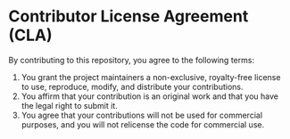 # Contributor License Agreement (CLA)

By contributing to this repository, you agree to the following terms:

1. You grant the project maintainers a non-exclusive, royalty-free license to use, reproduce, modify, and distribute your contributions.
2. You affirm that your contribution is an original work and that you have the legal right to submit it.
3. You agree that your contributions will not be used for commercial purposes, and you will not relicense the code for commercial use.

